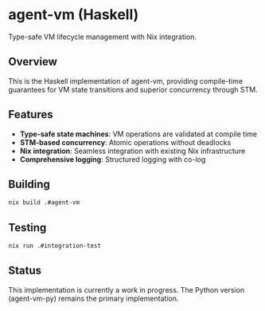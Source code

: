 # agent-vm (Haskell)

Type-safe VM lifecycle management with Nix integration.

## Overview

This is the Haskell implementation of agent-vm, providing compile-time guarantees for VM state transitions and superior concurrency through STM.

## Features

- **Type-safe state machines**: VM operations are validated at compile time
- **STM-based concurrency**: Atomic operations without deadlocks
- **Nix integration**: Seamless integration with existing Nix infrastructure
- **Comprehensive logging**: Structured logging with co-log

## Building

```bash
nix build .#agent-vm
```

## Testing

```bash
nix run .#integration-test
```

## Status

This implementation is currently a work in progress. The Python version (agent-vm-py) remains the primary implementation.
